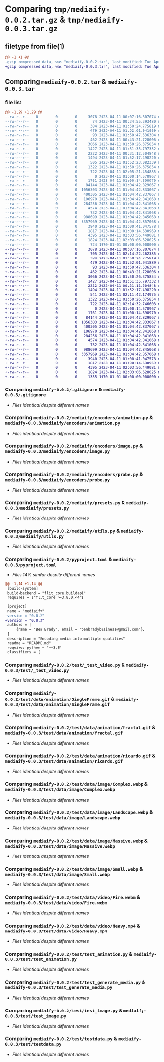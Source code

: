 # Comparing `tmp/mediaify-0.0.2.tar.gz` & `tmp/mediaify-0.0.3.tar.gz`

## filetype from file(1)

```diff
@@ -1 +1 @@
-gzip compressed data, was "mediaify-0.0.2.tar", last modified: Tue Apr 11 02:05:22 2023, max compression
+gzip compressed data, was "mediaify-0.0.3.tar", last modified: Tue Apr 11 02:15:08 2023, max compression
```

## Comparing `mediaify-0.0.2.tar` & `mediaify-0.0.3.tar`

### file list

```diff
@@ -1,29 +1,29 @@
--rw-r--r--   0        0        0     3078 2023-04-11 00:07:16.807074 mediaify-0.0.2/.gitignore
--rw-r--r--   0        0        0       74 2023-04-11 00:34:55.393480 mediaify-0.0.2/README.md
--rw-r--r--   0        0        0      384 2023-04-11 01:50:24.775819 mediaify-0.0.2/mediaify/__init__.py
--rw-r--r--   0        0        0      479 2023-04-11 01:52:01.941889 mediaify-0.0.2/mediaify/configs.py
--rw-r--r--   0        0        0       93 2023-04-11 01:50:47.536304 mediaify-0.0.2/mediaify/encoders/__init__.py
--rw-r--r--   0        0        0      462 2023-04-11 00:43:21.728006 mediaify-0.0.2/mediaify/encoders/_dimensions.py
--rw-r--r--   0        0        0     3066 2023-04-11 01:50:26.375854 mediaify-0.0.2/mediaify/encoders/animation.py
--rw-r--r--   0        0        0     1427 2023-04-11 01:51:35.797332 mediaify-0.0.2/mediaify/encoders/image.py
--rw-r--r--   0        0        0     2222 2023-04-11 00:31:12.504848 mediaify-0.0.2/mediaify/encoders/probe.py
--rw-r--r--   0        0        0     1494 2023-04-11 01:52:17.498220 mediaify-0.0.2/mediaify/presets.py
--rw-r--r--   0        0        0      505 2023-04-11 01:52:23.082339 mediaify-0.0.2/mediaify/types.py
--rw-r--r--   0        0        0     1322 2023-04-11 01:50:26.375854 mediaify-0.0.2/mediaify/utils.py
--rw-r--r--   0        0        0      722 2023-04-11 02:05:21.454885 mediaify-0.0.2/pyproject.toml
--rw-r--r--   0        0        0        0 2023-04-11 01:00:14.570967 mediaify-0.0.2/test/__init__.py
--rw-r--r--   0        0        0     1761 2023-04-11 01:00:14.690970 mediaify-0.0.2/test/_test_video.py
--rw-r--r--   0        0        0    84144 2023-04-11 01:04:42.829067 mediaify-0.0.2/test/data/animation/SingleFrame.gif
--rw-r--r--   0        0        0  1056303 2023-04-11 01:04:42.833067 mediaify-0.0.2/test/data/animation/fractal.gif
--rw-r--r--   0        0        0   400305 2023-04-11 01:04:42.837067 mediaify-0.0.2/test/data/animation/ricardo.gif
--rw-r--r--   0        0        0   106970 2023-04-11 01:04:42.841068 mediaify-0.0.2/test/data/image/Complex.webp
--rw-r--r--   0        0        0   284256 2023-04-11 01:04:42.841068 mediaify-0.0.2/test/data/image/Landscape.webp
--rw-r--r--   0        0        0     4574 2023-04-11 01:04:42.841068 mediaify-0.0.2/test/data/image/Massive.webp
--rw-r--r--   0        0        0      732 2023-04-11 01:04:42.841068 mediaify-0.0.2/test/data/image/Small.webp
--rw-r--r--   0        0        0   988699 2023-04-11 01:04:42.845068 mediaify-0.0.2/test/data/video/Fire.webm
--rw-r--r--   0        0        0  3357969 2023-04-11 01:04:42.857068 mediaify-0.0.2/test/data/video/Heavy.mp4
--rw-r--r--   0        0        0     3940 2023-04-11 01:00:41.047578 mediaify-0.0.2/test/test_animation.py
--rw-r--r--   0        0        0     1817 2023-04-11 01:00:14.630969 mediaify-0.0.2/test/test_generate_media.py
--rw-r--r--   0        0        0     4395 2023-04-11 02:03:56.449081 mediaify-0.0.2/test/test_image.py
--rw-r--r--   0        0        0     1824 2023-04-11 02:03:06.628025 mediaify-0.0.2/test/testdata.py
--rw-r--r--   0        0        0      724 1970-01-01 00:00:00.000000 mediaify-0.0.2/PKG-INFO
+-rw-r--r--   0        0        0     3078 2023-04-11 00:07:16.807074 mediaify-0.0.3/.gitignore
+-rw-r--r--   0        0        0      705 2023-04-11 02:14:22.462385 mediaify-0.0.3/README.md
+-rw-r--r--   0        0        0      384 2023-04-11 01:50:24.775819 mediaify-0.0.3/mediaify/__init__.py
+-rw-r--r--   0        0        0      479 2023-04-11 01:52:01.941889 mediaify-0.0.3/mediaify/configs.py
+-rw-r--r--   0        0        0       93 2023-04-11 01:50:47.536304 mediaify-0.0.3/mediaify/encoders/__init__.py
+-rw-r--r--   0        0        0      462 2023-04-11 00:43:21.728006 mediaify-0.0.3/mediaify/encoders/_dimensions.py
+-rw-r--r--   0        0        0     3066 2023-04-11 01:50:26.375854 mediaify-0.0.3/mediaify/encoders/animation.py
+-rw-r--r--   0        0        0     1427 2023-04-11 01:51:35.797332 mediaify-0.0.3/mediaify/encoders/image.py
+-rw-r--r--   0        0        0     2222 2023-04-11 00:31:12.504848 mediaify-0.0.3/mediaify/encoders/probe.py
+-rw-r--r--   0        0        0     1494 2023-04-11 01:52:17.498220 mediaify-0.0.3/mediaify/presets.py
+-rw-r--r--   0        0        0      541 2023-04-11 02:11:42.174975 mediaify-0.0.3/mediaify/types.py
+-rw-r--r--   0        0        0     1322 2023-04-11 01:50:26.375854 mediaify-0.0.3/mediaify/utils.py
+-rw-r--r--   0        0        0      722 2023-04-11 02:14:32.746603 mediaify-0.0.3/pyproject.toml
+-rw-r--r--   0        0        0        0 2023-04-11 01:00:14.570967 mediaify-0.0.3/test/__init__.py
+-rw-r--r--   0        0        0     1761 2023-04-11 01:00:14.690970 mediaify-0.0.3/test/_test_video.py
+-rw-r--r--   0        0        0    84144 2023-04-11 01:04:42.829067 mediaify-0.0.3/test/data/animation/SingleFrame.gif
+-rw-r--r--   0        0        0  1056303 2023-04-11 01:04:42.833067 mediaify-0.0.3/test/data/animation/fractal.gif
+-rw-r--r--   0        0        0   400305 2023-04-11 01:04:42.837067 mediaify-0.0.3/test/data/animation/ricardo.gif
+-rw-r--r--   0        0        0   106970 2023-04-11 01:04:42.841068 mediaify-0.0.3/test/data/image/Complex.webp
+-rw-r--r--   0        0        0   284256 2023-04-11 01:04:42.841068 mediaify-0.0.3/test/data/image/Landscape.webp
+-rw-r--r--   0        0        0     4574 2023-04-11 01:04:42.841068 mediaify-0.0.3/test/data/image/Massive.webp
+-rw-r--r--   0        0        0      732 2023-04-11 01:04:42.841068 mediaify-0.0.3/test/data/image/Small.webp
+-rw-r--r--   0        0        0   988699 2023-04-11 01:04:42.845068 mediaify-0.0.3/test/data/video/Fire.webm
+-rw-r--r--   0        0        0  3357969 2023-04-11 01:04:42.857068 mediaify-0.0.3/test/data/video/Heavy.mp4
+-rw-r--r--   0        0        0     3940 2023-04-11 01:00:41.047578 mediaify-0.0.3/test/test_animation.py
+-rw-r--r--   0        0        0     1817 2023-04-11 01:00:14.630969 mediaify-0.0.3/test/test_generate_media.py
+-rw-r--r--   0        0        0     4395 2023-04-11 02:03:56.449081 mediaify-0.0.3/test/test_image.py
+-rw-r--r--   0        0        0     1824 2023-04-11 02:03:06.628025 mediaify-0.0.3/test/testdata.py
+-rw-r--r--   0        0        0     1355 1970-01-01 00:00:00.000000 mediaify-0.0.3/PKG-INFO
```

### Comparing `mediaify-0.0.2/.gitignore` & `mediaify-0.0.3/.gitignore`

 * *Files identical despite different names*

### Comparing `mediaify-0.0.2/mediaify/encoders/animation.py` & `mediaify-0.0.3/mediaify/encoders/animation.py`

 * *Files identical despite different names*

### Comparing `mediaify-0.0.2/mediaify/encoders/image.py` & `mediaify-0.0.3/mediaify/encoders/image.py`

 * *Files identical despite different names*

### Comparing `mediaify-0.0.2/mediaify/encoders/probe.py` & `mediaify-0.0.3/mediaify/encoders/probe.py`

 * *Files identical despite different names*

### Comparing `mediaify-0.0.2/mediaify/presets.py` & `mediaify-0.0.3/mediaify/presets.py`

 * *Files identical despite different names*

### Comparing `mediaify-0.0.2/mediaify/utils.py` & `mediaify-0.0.3/mediaify/utils.py`

 * *Files identical despite different names*

### Comparing `mediaify-0.0.2/pyproject.toml` & `mediaify-0.0.3/pyproject.toml`

 * *Files 14% similar despite different names*

```diff
@@ -1,14 +1,14 @@
 [build-system]
 build-backend = "flit_core.buildapi"
 requires = ["flit_core >=3.8.0,<4"]
 
 [project]
 name = "mediaify"
-version = "0.0.2"
+version = "0.0.3"
 authors = [
     {name = "Ben Brady", email = "benbradybusiness@gmail.com"},
 ]
 description = "Encoding media into multiple qualities"
 readme = "README.md"
 requires-python = ">=3.8"
 classifiers = [
```

### Comparing `mediaify-0.0.2/test/_test_video.py` & `mediaify-0.0.3/test/_test_video.py`

 * *Files identical despite different names*

### Comparing `mediaify-0.0.2/test/data/animation/SingleFrame.gif` & `mediaify-0.0.3/test/data/animation/SingleFrame.gif`

 * *Files identical despite different names*

### Comparing `mediaify-0.0.2/test/data/animation/fractal.gif` & `mediaify-0.0.3/test/data/animation/fractal.gif`

 * *Files identical despite different names*

### Comparing `mediaify-0.0.2/test/data/animation/ricardo.gif` & `mediaify-0.0.3/test/data/animation/ricardo.gif`

 * *Files identical despite different names*

### Comparing `mediaify-0.0.2/test/data/image/Complex.webp` & `mediaify-0.0.3/test/data/image/Complex.webp`

 * *Files identical despite different names*

### Comparing `mediaify-0.0.2/test/data/image/Landscape.webp` & `mediaify-0.0.3/test/data/image/Landscape.webp`

 * *Files identical despite different names*

### Comparing `mediaify-0.0.2/test/data/image/Massive.webp` & `mediaify-0.0.3/test/data/image/Massive.webp`

 * *Files identical despite different names*

### Comparing `mediaify-0.0.2/test/data/image/Small.webp` & `mediaify-0.0.3/test/data/image/Small.webp`

 * *Files identical despite different names*

### Comparing `mediaify-0.0.2/test/data/video/Fire.webm` & `mediaify-0.0.3/test/data/video/Fire.webm`

 * *Files identical despite different names*

### Comparing `mediaify-0.0.2/test/data/video/Heavy.mp4` & `mediaify-0.0.3/test/data/video/Heavy.mp4`

 * *Files identical despite different names*

### Comparing `mediaify-0.0.2/test/test_animation.py` & `mediaify-0.0.3/test/test_animation.py`

 * *Files identical despite different names*

### Comparing `mediaify-0.0.2/test/test_generate_media.py` & `mediaify-0.0.3/test/test_generate_media.py`

 * *Files identical despite different names*

### Comparing `mediaify-0.0.2/test/test_image.py` & `mediaify-0.0.3/test/test_image.py`

 * *Files identical despite different names*

### Comparing `mediaify-0.0.2/test/testdata.py` & `mediaify-0.0.3/test/testdata.py`

 * *Files identical despite different names*

